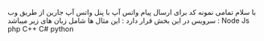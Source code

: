 با سلام 
تمامی نمونه کد برای ارسال پیام واتس آپ با پنل واتس آپ جارین از طریق وب سرویس در این بخش قرار دارد :
این مثال ها شامل زبان های زیر میباشد :
Node Js
php
C++
C#
python
